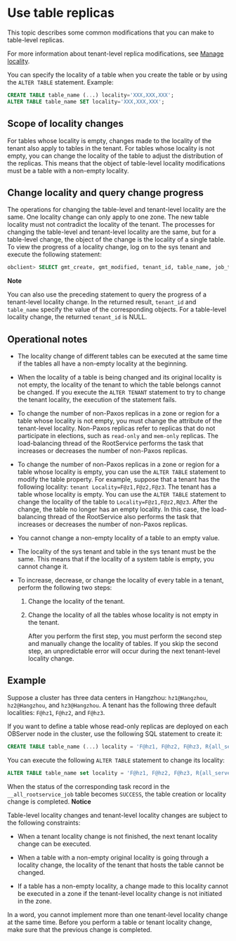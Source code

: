 Use table replicas 
=======================================

This topic describes some common modifications that you can make to table-level replicas. 

For more information about tenant-level replica modifications, see [Manage locality](../3.locality-management/1.overview-of-locality-management.md). 

You can specify the locality of a table when you create the table or by using the `ALTER TABLE` statement. Example:

```sql
CREATE TABLE table_name (...) locality='XXX,XXX,XXX';
ALTER TABLE table_name SET locality='XXX,XXX,XXX';
```



Scope of locality changes 
----------------------------------

For tables whose locality is empty, changes made to the locality of the tenant also apply to tables in the tenant. For tables whose locality is not empty, you can change the locality of the table to adjust the distribution of the replicas. This means that the object of table-level locality modifications must be a table with a non-empty locality. 

Change locality and query change progress 
--------------------------------------------------

The operations for changing the table-level and tenant-level locality are the same. One locality change can only apply to one zone. The new table locality must not contradict the locality of the tenant. The processes for changing the table-level and tenant-level locality are the same, but for a table-level change, the object of the change is the locality of a single table. To view the progress of a locality change, log on to the sys tenant and execute the following statement:

```sql
obclient> SELECT gmt_create, gmt_modified, tenant_id, table_name, job_type, job_status FROM __all_rootservice_job WHERE job_type LIKE '%LOCALITY%' ORDER BY job_id DESC;
```


**Note**



You can also use the preceding statement to query the progress of a tenant-level locality change. In the returned result, `tenant_id` and `table_name` specify the value of the corresponding objects. For a table-level locality change, the returned `tenant_id` is NULL.

Operational notes 
--------------------------

* The locality change of different tables can be executed at the same time if the tables all have a non-empty locality at the beginning.

  

* When the locality of a table is being changed and its original locality is not empty, the locality of the tenant to which the table belongs cannot be changed. If you execute the `ALTER TENANT` statement to try to change the tenant locality, the execution of the statement fails.

  

* To change the number of non-Paxos replicas in a zone or region for a table whose locality is not empty, you must change the attribute of the tenant-level locality. Non-Paxos replicas refer to replicas that do not participate in elections, such as `read-only` and `mem-only` replicas. The load-balancing thread of the RootService performs the task that increases or decreases the number of non-Paxos replicas.

  

* To change the number of non-Paxos replicas in a zone or region for a table whose locality is empty, you can use the `ALTER TABLE` statement to modify the table property. For example, suppose that a tenant has the following locality: `tenant Locality=F@z1,F@z2,F@z3`. The tenant has a table whose locality is empty. You can use the `ALTER TABLE` statement to change the locality of the table to `Locality=F@z1,F@z2,R@z3`. After the change, the table no longer has an empty locality. In this case, the load-balancing thread of the RootService also performs the task that increases or decreases the number of non-Paxos replicas.

  

* You cannot change a non-empty locality of a table to an empty value.

  

* The locality of the sys tenant and table in the sys tenant must be the same. This means that if the locality of a system table is empty, you cannot change it.

  

* To increase, decrease, or change the locality of every table in a tenant, perform the following two steps:

  1. Change the locality of the tenant.

     
  
  2. Change the locality of all the tables whose locality is not empty in the tenant. 

     After you perform the first step, you must perform the second step and manually change the locality of tables. If you skip the second step, an unpredictable error will occur during the next tenant-level locality change.
     
  

  




Example 
----------------

Suppose a cluster has three data centers in Hangzhou: `hz1@Hangzhou`, `hz2@Hangzhou`, and `hz3@Hangzhou`. A tenant has the following three default localities: `F@hz1`, `F@hz2`, and `F@hz3`. 

If you want to define a table whose read-only replicas are deployed on each OBServer node in the cluster, use the following SQL statement to create it:

```sql
CREATE TABLE table_name (...) locality = 'F@hz1, F@hz2, F@hz3, R{all_server}@hz1, R{all_server}@hz2, R{all_server}@hz3';
```



You can execute the following `ALTER TABLE` statement to change its locality:

```sql
ALTER TABLE table_name set locality = 'F@hz1, F@hz2, F@hz3, R{all_server}@hz1, R{all_server}@hz2, R{all_server}@hz3';
```



When the status of the corresponding task record in the `__all_rootservice_job` table becomes `SUCCESS`, the table creation or locality change is completed. 
**Notice**



Table-level locality changes and tenant-level locality changes are subject to the following constraints:

* When a tenant locality change is not finished, the next tenant locality change can be executed.

  

* When a table with a non-empty original locality is going through a locality change, the locality of the tenant that hosts the table cannot be changed.

  

* If a table has a non-empty locality, a change made to this locality cannot be executed in a zone if the tenant-level locality change is not initiated in the zone.

  




In a word, you cannot implement more than one tenant-level locality change at the same time. Before you perform a table or tenant locality change, make sure that the previous change is completed.
